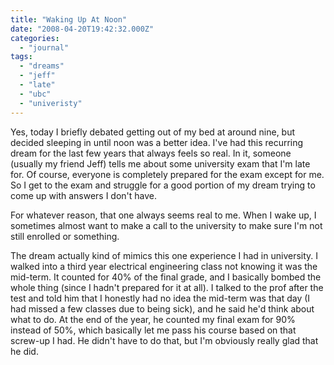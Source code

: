 ```yaml
---
title: "Waking Up At Noon"
date: "2008-04-20T19:42:32.000Z"
categories: 
  - "journal"
tags: 
  - "dreams"
  - "jeff"
  - "late"
  - "ubc"
  - "univeristy"
---
```


Yes, today I briefly debated getting out of my bed at around nine, but decided sleeping in until noon was a better idea. I've had this recurring dream for the last few years that always feels so real. In it, someone (usually my friend Jeff) tells me about some university exam that I'm late for. Of course, everyone is completely prepared for the exam except for me. So I get to the exam and struggle for a good portion of my dream trying to come up with answers I don't have.

For whatever reason, that one always seems real to me. When I wake up, I sometimes almost want to make a call to the university to make sure I'm not still enrolled or something.

The dream actually kind of mimics this one experience I had in university. I walked into a third year electrical engineering class not knowing it was the mid-term. It counted for 40% of the final grade, and I basically bombed the whole thing (since I hadn't prepared for it at all). I talked to the prof after the test and told him that I honestly had no idea the mid-term was that day (I had missed a few classes due to being sick), and he said he'd think about what to do. At the end of the year, he counted my final exam for 90% instead of 50%, which basically let me pass his course based on that screw-up I had. He didn't have to do that, but I'm obviously really glad that he did.
